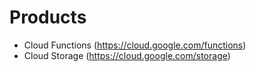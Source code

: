 # Products
* Cloud Functions (https://cloud.google.com/functions)
* Cloud Storage (https://cloud.google.com/storage)